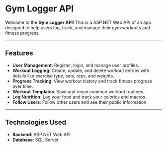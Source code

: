 # Gym Logger API

Welcome to the **Gym Logger API**! This is a ASP.NET Web API of an app designed to help users log, track, and manage their gym workouts and fitness progress.

---

## Features

- **User Management**: Register, login, and manage user profiles.
- **Workout Logging**: Create, update, and delete workout entries with details like exercise type, sets, reps, and weights.
- **Progress Tracking**: View workout history and track fitness progress over time.
- **Workout Templates**: Save and reuse common workout routines.
- **Log Nutrition**: Log your food and track your calories and macros.
- **Follow Users**: Follow other users and see their public information.

---

## Technologies Used

- **Backend**: ASP.NET Web API
- **Database**: SQL Server

